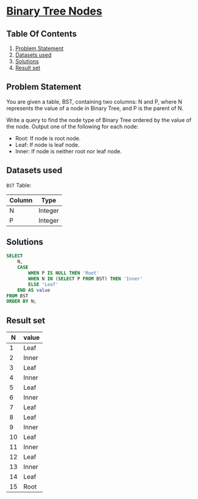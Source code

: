 # [Binary Tree Nodes](https://www.hackerrank.com/challenges/binary-search-tree-1/)

## Table Of Contents
1. [Problem Statement](#problem-statement)
2. [Datasets used](#datasets-used)
3. [Solutions](#solutions)
4. [Result set](#result-set)

## Problem Statement

You are given a table, BST, containing two columns: N and P, where N represents the value of a node in Binary Tree, and P is the parent of N.

Write a query to find the node type of Binary Tree ordered by the value of the node. Output one of the following for each node:

- Root: If node is root node.
- Leaf: If node is leaf node.
- Inner: If node is neither root nor leaf node.

## Datasets used

```BST``` Table:

| Column | Type    |
| ------ | ------- |
| N      | Integer |
| P      | Integer |

## Solutions

```sql
SELECT 
    N,
    CASE
        WHEN P IS NULL THEN 'Root' 
        WHEN N IN (SELECT P FROM BST) THEN 'Inner' 
        ELSE 'Leaf' 
    END AS value 
FROM BST
ORDER BY N;
```

## Result set

| N  | value |
| -- | ----- |
| 1  | Leaf  |
| 2  | Inner |
| 3  | Leaf  |
| 4  | Inner |
| 5  | Leaf  |
| 6  | Inner |
| 7  | Leaf  |
| 8  | Leaf  |
| 9  | Inner |
| 10 | Leaf  |
| 11 | Inner |
| 12 | Leaf  |
| 13 | Inner |
| 14 | Leaf  |
| 15 | Root  |